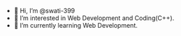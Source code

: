 - 👋 Hi, I’m @swati-399
- 👀 I’m interested in Web Development and Coding(C++).
- 🌱 I’m currently learning Web Development.

<!---
swati-399/swati-399 is a ✨ special ✨ repository because its `README.md` (this file) appears on your GitHub profile.
You can click the Preview link to take a look at your changes.
--->
